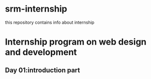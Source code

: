 # srm-internship
this repository contains info about internship
# Internship program on web design and development

## Day 01:introduction part
